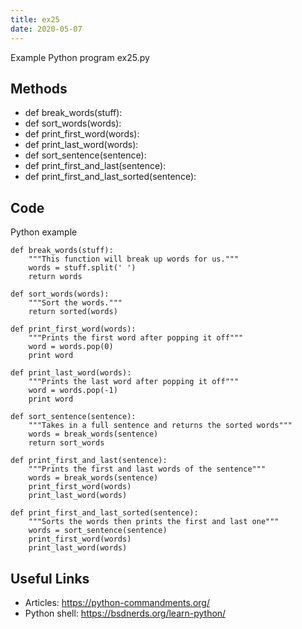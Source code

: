 ```yaml
---
title: ex25
date: 2020-05-07
---
```

Example Python program ex25.py


## Methods

* def break_words(stuff):
* def sort_words(words):
* def print_first_word(words):
* def print_last_word(words):
* def sort_sentence(sentence):
* def print_first_and_last(sentence):
* def print_first_and_last_sorted(sentence):

## Code

Python example

    def break_words(stuff):
    	"""This function will break up words for us."""
    	words = stuff.split(' ')
    	return words
    
    def sort_words(words):
    	"""Sort the words."""
    	return sorted(words)
    
    def print_first_word(words):
    	"""Prints the first word after popping it off"""
    	word = words.pop(0)
    	print word
    
    def print_last_word(words):
    	"""Prints the last word after popping it off"""
    	word = words.pop(-1)
    	print word
    
    def sort_sentence(sentence):
    	"""Takes in a full sentence and returns the sorted words"""
    	words = break_words(sentence)
    	return sort_words
    
    def print_first_and_last(sentence):
    	"""Prints the first and last words of the sentence"""
    	words = break_words(sentence)
    	print_first_word(words)
    	print_last_word(words)
    
    def print_first_and_last_sorted(sentence):
    	"""Sorts the words then prints the first and last one"""
    	words = sort_sentence(sentence)
    	print_first_word(words)
    	print_last_word(words)

## Useful Links

- Articles: https://python-commandments.org/
- Python shell: https://bsdnerds.org/learn-python/

